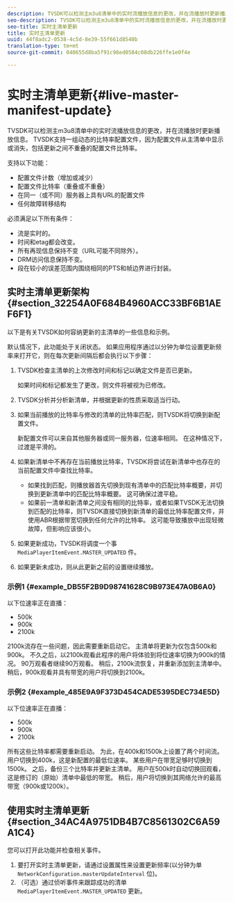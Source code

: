 ```yaml
---
description: TVSDK可以检测主m3u8清单中的实时流播放信息的更改，并在流播放时更新播放信息。 TVSDK支持一组动态的比特率配置文件，因为配置文件从主清单中显示或消失，包括更新之间不重叠的配置文件比特率。
seo-description: TVSDK可以检测主m3u8清单中的实时流播放信息的更改，并在流播放时更新播放信息。 TVSDK支持一组动态的比特率配置文件，因为配置文件从主清单中显示或消失，包括更新之间不重叠的配置文件比特率。
seo-title: 实时主清单更新
title: 实时主清单更新
uuid: 44f8adc2-0538-4c5d-8e39-55f661d8540b
translation-type: tm+mt
source-git-commit: 040655d8ba5f91c98ed0584c08db226ffe1e0f4e

---
```



# 实时主清单更新{#live-master-manifest-update}

TVSDK可以检测主m3u8清单中的实时流播放信息的更改，并在流播放时更新播放信息。 TVSDK支持一组动态的比特率配置文件，因为配置文件从主清单中显示或消失，包括更新之间不重叠的配置文件比特率。

支持以下功能：

* 配置文件计数（增加或减少）
* 配置文件比特率（重叠或不重叠）
* 在同一（或不同）服务器上具有URL的配置文件
* 任何故障转移结构

必须满足以下所有条件：

* 流是实时的。
* 时间和etag都会改变。
* 所有再现信息保持不变（URL可能不同除外）。
* DRM访问信息保持不变。
* 段在较小的误差范围内围绕相同的PTS和帧边界进行封装。

## 实时主清单更新架构 {#section_32254A0F684B4960ACC33BF6B1AEF6F1}

以下是有关TVSDK如何容纳更新的主清单的一些信息和示例。

默认情况下，此功能处于关闭状态。 如果应用程序通过以分钟为单位设置更新频率来打开它，则在每次更新间隔后都会执行以下步骤：

1. TVSDK检查主清单的上次修改时间和标记以确定文件是否已更新。

   如果时间和标记都发生了更改，则文件将被视为已修改。
1. TVSDK分析并分析新清单，并根据更新的性质采取适当行动。
1. 如果当前播放的比特率与修改的清单的比特率匹配，则TVSDK将切换到新配置文件。

   新配置文件可以来自其他服务器或同一服务器，位速率相同。 在这种情况下，过渡是平滑的。
1. 如果新清单中不再存在当前播放比特率，TVSDK将尝试在新清单中也存在的当前配置文件中查找比特率。

   * 如果找到匹配，则播放器首先切换到现有清单中的匹配比特率概要，并切换到更新清单中的匹配比特率概要。 这可确保过渡平稳。
   * 如果前一清单和新清单之间没有相同的比特率，或者如果TVSDK无法切换到匹配的比特率，则TVSDK直接切换到新清单的最低比特率配置文件，并使用ABR根据带宽切换到任何允许的比特率。 这可能导致播放中出现轻微故障，但影响应该很小。

1. 如果更新成功，TVSDK将调度一个事 `MediaPlayerItemEvent.MASTER_UPDATED` 件。
1. 如果更新未成功，则从此更新之前的设置继续播放。

### 示例1 {#example_DB55F2B9D98741628C9B973E47A0B6A0}

以下位速率正在直播：

* 500k
* 900k
* 2100k

2100k流存在一些问题，因此需要重新启动它。 主清单将更新为仅包含500k和900k。 不久之后，以2100k观看此程序的用户将体验到将位速率切换为900k的情况。 90万观看者继续90万观看。 稍后，2100k流恢复，并重新添加到主清单中。 稍后，900k观看并具有带宽的用户将切换到2100k。

### 示例2 {#example_485E9A9F373D454CADE5395DEC734E5D}

以下位速率正在直播：

* 500k
* 900k
* 2100k

所有这些比特率都需要重新启动。 为此，在400k和1500k上设置了两个时间流。 用户切换到400k，这是新配置的最低位速率。 某些用户在带宽足够时切换到1500k。 之后，备份三个比特率并更新主清单。 用户在500k时自动切换回观看，这是修订的（原始）清单中最低的带宽。 稍后，用户将切换到其网络允许的最高带宽（900k或1200k）。

## 使用实时主清单更新 {#section_34AC4A9751DB4B7C8561302C6A59A1C4}

您可以打开此功能并检查相关事件。

1. 要打开实时主清单更新，请通过设置属性来设置更新频率(以分钟为单 `NetworkConfiguration.masterUpdateInterval` 位)。
1. （可选）通过侦听事件来跟踪成功的清单 `MediaPlayerItemEvent.MASTER_UPDATED` 更新。

